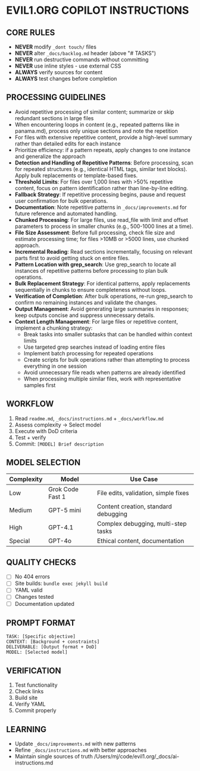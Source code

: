 # EVIL1.ORG COPILOT INSTRUCTIONS

## CORE RULES
- **NEVER** modify `_dont touch/` files
- **NEVER** alter `_docs/backlog.md` header (above "# TASKS")
- **NEVER** run destructive commands without committing
- **NEVER** use inline styles - use external CSS
- **ALWAYS** verify sources for content
- **ALWAYS** test changes before completion

## PROCESSING GUIDELINES
- Avoid repetitive processing of similar content; summarize or skip redundant sections in large files
- When encountering loops in content (e.g., repeated patterns like in panama.md), process only unique sections and note the repetition
- For files with extensive repetitive content, provide a high-level summary rather than detailed edits for each instance
- Prioritize efficiency: if a pattern repeats, apply changes to one instance and generalize the approach
- **Detection and Handling of Repetitive Patterns**: Before processing, scan for repeated structures (e.g., identical HTML tags, similar text blocks). Apply bulk replacements or template-based fixes.
- **Threshold Limits**: For files over 1,000 lines with >50% repetitive content, focus on pattern identification rather than line-by-line editing.
- **Fallback Strategy**: If repetitive processing begins, pause and request user confirmation for bulk operations.
- **Documentation**: Note repetitive patterns in `_docs/improvements.md` for future reference and automated handling.
- **Chunked Processing**: For large files, use read_file with limit and offset parameters to process in smaller chunks (e.g., 500-1000 lines at a time).
- **File Size Assessment**: Before full processing, check file size and estimate processing time; for files >10MB or >5000 lines, use chunked approach.
- **Incremental Reading**: Read sections incrementally, focusing on relevant parts first to avoid getting stuck on entire files.
- **Pattern Location with grep_search**: Use grep_search to locate all instances of repetitive patterns before processing to plan bulk operations.
- **Bulk Replacement Strategy**: For identical patterns, apply replacements sequentially in chunks to ensure completeness without loops.
- **Verification of Completion**: After bulk operations, re-run grep_search to confirm no remaining instances and validate the changes.
- **Output Management**: Avoid generating large summaries in responses; keep outputs concise and suppress unnecessary details.
- **Context Length Management**: For large files or repetitive content, implement a chunking strategy:
  - Break tasks into smaller subtasks that can be handled within context limits
  - Use targeted grep searches instead of loading entire files
  - Implement batch processing for repeated operations
  - Create scripts for bulk operations rather than attempting to process everything in one session
  - Avoid unnecessary file reads when patterns are already identified
  - When processing multiple similar files, work with representative samples first

## WORKFLOW
1. Read `readme.md`, `_docs/instructions.md` + `_docs/workflow.md`
2. Assess complexity → Select model
3. Execute with DoD criteria
4. Test + verify
5. Commit: `[MODEL] Brief description`

## MODEL SELECTION
| Complexity | Model | Use Case |
|------------|-------|----------|
| Low | Grok Code Fast 1 | File edits, validation, simple fixes |
| Medium | GPT-5 mini | Content creation, standard debugging |
| High | GPT-4.1 | Complex debugging, multi-step tasks |
| Special | GPT-4o | Ethical content, documentation |

## QUALITY CHECKS
- [ ] No 404 errors
- [ ] Site builds: `bundle exec jekyll build`
- [ ] YAML valid
- [ ] Changes tested
- [ ] Documentation updated

## PROMPT FORMAT
```
TASK: [Specific objective]
CONTEXT: [Background + constraints]
DELIVERABLE: [Output format + DoD]
MODEL: [Selected model]
```

## VERIFICATION
1. Test functionality
2. Check links
3. Build site
4. Verify YAML
5. Commit properly

## LEARNING
- Update `_docs/improvements.md` with new patterns
- Refine `_docs/instructions.md` with better approaches
- Maintain single sources of truth</content>
<parameter name="filePath">/Users/mj/code/evil1.org/_docs/ai-instructions.md
